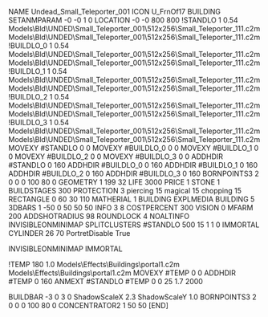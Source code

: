 NAME Undead_Small_Teleporter_001
ICON U_FrnOf17
BUILDING
SETANMPARAM -0 -0 1 0
LOCATION -0 -0 800 800
!STANDLO      1 0.54 Models\Bld\UNDED\Small_Teleporter_001\512x256\Small_Teleporter_111.c2m Models\Bld\UNDED\Small_Teleporter_001\512x256\Small_Teleporter_111.c2m 
!BUILDLO_0    1 0.54 Models\Bld\UNDED\Small_Teleporter_001\512x256\Small_Teleporter_111.c2m Models\Bld\UNDED\Small_Teleporter_001\512x256\Small_Teleporter_111.c2m 
!BUILDLO_1    1 0.54 Models\Bld\UNDED\Small_Teleporter_001\512x256\Small_Teleporter_111.c2m Models\Bld\UNDED\Small_Teleporter_001\512x256\Small_Teleporter_111.c2m 
!BUILDLO_2    1 0.54 Models\Bld\UNDED\Small_Teleporter_001\512x256\Small_Teleporter_111.c2m Models\Bld\UNDED\Small_Teleporter_001\512x256\Small_Teleporter_111.c2m 
!BUILDLO_3    1 0.54 Models\Bld\UNDED\Small_Teleporter_001\512x256\Small_Teleporter_111.c2m Models\Bld\UNDED\Small_Teleporter_001\512x256\Small_Teleporter_111.c2m 
MOVEXY #STANDLO   0 0
MOVEXY #BUILDLO_0 0 0
MOVEXY #BUILDLO_1 0 0
MOVEXY #BUILDLO_2 0 0
MOVEXY #BUILDLO_3 0 0
ADDHDIR #STANDLO 0 160
ADDHDIR #BUILDLO_0 0 160
ADDHDIR #BUILDLO_1 0 160
ADDHDIR #BUILDLO_2 0 160
ADDHDIR #BUILDLO_3 0 160
BORNPOINTS3 2 0 0 0 100 80 0
GEOMETRY 1 199 32
LIFE     3000
PRICE 1 STONE 1
BUILDSTAGES 300
PROTECTION 3 piercing 15 magical 15 chopping 15
RECTANGLE    0 60 30 110
MATHERIAL 1 BUILDING
EXPLMEDIA BUILDING 5
3DBARS 1 -50 0 50 50 50
INFO 3 8
COSTPERCENT 300
VISION 0
MFARM 200
ADDSHOTRADIUS 98
ROUNDLOCK 4
NOALTINFO
INVISIBLEONMINIMAP
SPLITCLUSTERS #STANDLO 500 15 1 1 0
IMMORTAL
CYLINDER 26 70
PortretDisable True

INVISIBLEONMINIMAP
IMMORTAL

!TEMP 180 1.0 Models\Effects\Buildings\portal1.c2m Models\Effects\Buildings\portal1.c2m
MOVEXY  #TEMP 0 0
ADDHDIR #TEMP 0 160
ANMEXT #STANDLO #TEMP 0 0 25 1.7 2000

BUILDBAR -3 0 3 0
ShadowScaleX 2.3
ShadowScaleY 1.0
BORNPOINTS3 2 0 0 0 100 80 0
CONCENTRATOR2 1  50 50
[END]
